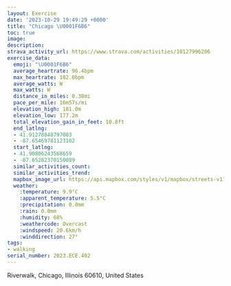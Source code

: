 ```yaml
---
layout: Exercise
date: '2023-10-29 19:49:29 +0000'
title: "Chicago \U0001F6B6"
toc: true
image:
description:
strava_activity_url: https://www.strava.com/activities/10127996206
exercise_data:
  emoji: "\U0001F6B6"
  average_heartrate: 96.4bpm
  max_heartrate: 102.0bpm
  average_watts: W
  max_watts: W
  distance_in_miles: 0.38mi
  pace_per_mile: 16m57s/mi
  elevation_high: 181.0m
  elevation_low: 177.2m
  total_elevation_gain_in_feet: 10.8ft
  end_latlng:
  - 41.91278848797083
  - -87.65469781123102
  start_latlng:
  - 41.90806243568659
  - -87.65282370150089
  similar_activities_count:
  similar_activities_trend:
  mapbox_image_url: https://api.mapbox.com/styles/v1/mapbox/streets-v11/static/path-5+787af2-1.0(aqx~Fvw~uOg%40%3FG%40IFO%40s%40GQ%3F%5BFIJUJQXa%40Xs%40z%40),pin-s-s+e5b22e(-87.65324,41.91009),pin-s-f+89ae00(-87.65398,41.91162999999999)/auto/800x800?access_token=pk.eyJ1Ijoiam9zaGJlY2ttYW4iLCJhIjoiY205eWR2aDd1MWZ6djJrbXc4a3M0bWZleiJ9.XiG9OWkNcZk2QzjJbxLB4A
  weather:
    :temperature: 9.9°C
    :apparent_temperature: 5.5°C
    :precipitation: 0.0mm
    :rain: 0.0mm
    :humidity: 68%
    :weathercode: Overcast
    :windspeed: 20.6km/h
    :winddirection: 27°
tags:
- walking
serial_number: 2023.ECE.402
---
```

Riverwalk, Chicago, Illinois 60610, United States
